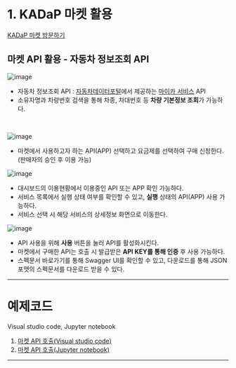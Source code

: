 # 1. KADaP 마켓 활용
[KADaP 마켓 방문하기](market.bigdata-car.kr)
## 마켓 API 활용 - 자동차 정보조회 API

![image](https://github.com/bigdata-car/kadap-lecture/assets/105857557/a5a15be8-0899-403a-a9e2-c429c0e95722)

* 자동차 정보조회 API : [자동차데이터포털](bigdata-car.kr)에서 제공하는 [마이카 서비스](https://www.bigdata-car.kr/portal/ui/analysis/utilize/my-car/index.html) API
* 소유자명과 차량번호 검색을 통해 차종, 차대번호 등 **차량 기본정보 조회**가 가능하다.
<br/>

![image](https://github.com/bigdata-car/kadap-lecture/assets/105857557/1248a346-bd28-4c4f-98c5-afb3b8296f6e)

* 마켓에서 사용하고자 하는 API(APP) 선택하고 요금제를 선택하여 구매 신청한다. <br/>(판매자의 승인 후 이용 가능)

![image](https://github.com/bigdata-car/kadap-lecture/assets/105857557/b854646c-fa9c-4b1c-8acb-bacb5c9a56b3)

* 대시보드의 이용현황에서 이용중인 API 또는 APP 확인 가능하다.
* 서비스 목록에서 실행 상태 여부를 확인할 수 있고, **실행** 상태의 API(APP) 사용 가능하다.
* 서비스 선택 시 해당 서비스의 상세정보 화면으로 이동한다.

![image](https://github.com/bigdata-car/kadap-lecture/assets/105857557/b6339531-f8c1-4da9-8b4e-85859c575b8b)

* API 사용을 위해 **사용** 버튼을 눌러 API를 활성화시킨다.
* 마켓에서 구매한 API는 호출 시 발급받은 **API KEY를 통해 인증** 후 사용 가능하다.
* 스펙문서 바로가기를 통해 Swagger UI를 확인할 수 있고, 다운로드를 통해 JSON 포맷의 스펙문서를 다운로드 받을 수 있다.

---

# 예제코드
Visual studio code, Jupyter notebook

1. [마켓 API 호출(Visual studio code)](https://github.com/bigdata-car/kadap-lecture/blob/main/20240522-katech-python-with-kadap-cloud/Day02-Class01/mycar/marketapi.py)
2. [마켓 API 호출(Jupyter notebook)](https://example.com)

---
